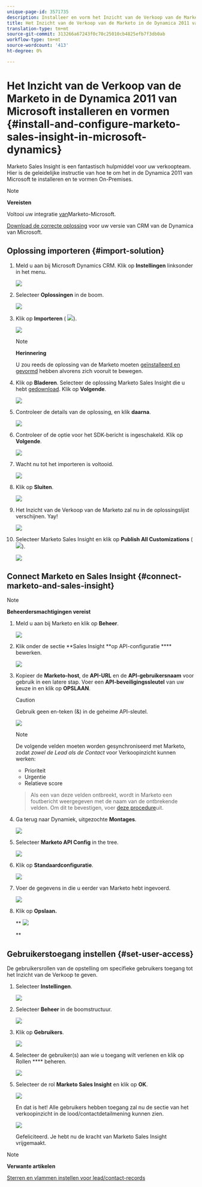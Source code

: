 ```yaml
---
unique-page-id: 3571735
description: Installeer en vorm het Inzicht van de Verkoop van de Marketo in de Dynamica 2011 van Microsoft - Marketo Docs - de Documentatie van het Product
title: Het Inzicht van de Verkoop van de Marketo in de Dynamica 2011 van Microsoft installeren en vormen
translation-type: tm+mt
source-git-commit: 313266a67243f0c70c25010cb4825efb7f3db0ab
workflow-type: tm+mt
source-wordcount: '413'
ht-degree: 0%

---
```



# Het Inzicht van de Verkoop van de Marketo in de Dynamica 2011 van Microsoft installeren en vormen {#install-and-configure-marketo-sales-insight-in-microsoft-dynamics}

Marketo Sales Insight is een fantastisch hulpmiddel voor uw verkoopteam. Hier is de geleidelijke instructie van hoe te om het in de Dynamica 2011 van Microsoft te installeren en te vormen On-Premises.

>[!NOTE]
>
>**Vereisten**
>
>Voltooi uw integratie [van](http://docs.marketo.com/x/DoA2)Marketo-Microsoft.
>
>[Download de correcte oplossing](http://docs.marketo.com/x/LoJo) voor uw versie van CRM van de Dynamica van Microsoft.

## Oplossing importeren {#import-solution}

1. Meld u aan bij Microsoft Dynamics CRM. Klik op **Instellingen** linksonder in het menu.

   ![](assets/image2015-5-4-10-3a39-3a44.png)

1. Selecteer **Oplossingen** in de boom.

   ![](assets/image2015-5-4-10-3a41-3a56.png)

1. Klik op **Importeren** ( ![](assets/image2015-5-4-10-3a45-3a44.png)).

   ![](assets/image2015-5-4-10-3a42-3a38.png)

   >[!NOTE]
   >
   >**Herinnering**
   >
   >
   >U zou reeds de oplossing van de Marketo moeten [geïnstalleerd en gevormd](install-and-configure-marketo-sales-insight-in-microsoft-dynamics-2011.md) hebben alvorens zich vooruit te bewegen.

1. Klik op **Bladeren**. Selecteer de oplossing Marketo Sales Insight die u hebt [gedownload](download-the-marketo-sales-insight-solution-for-microsoft-dynamics.md). Klik op **Volgende**.

   ![](assets/image2015-5-4-10-3a55-3a15.png)

1. Controleer de details van de oplossing, en klik **daarna**.

   ![](assets/image2015-5-4-10-3a57-3a31.png)

1. Controleer of de optie voor het SDK-bericht is ingeschakeld. Klik op **Volgende**.

   ![](assets/image2015-5-4-11-3a43-3a37.png)

1. Wacht nu tot het importeren is voltooid.

   ![](assets/image2015-5-4-11-3a0-3a58.png)

1. Klik op **Sluiten**.

   ![](assets/crmhand.png)

1. Het Inzicht van de Verkoop van de Marketo zal nu in de oplossingslijst verschijnen. Yay!

   ![](assets/image2015-5-4-11-3a2-3a37.png)

1. Selecteer Marketo Sales Insight en klik op **Publish All Customizations** ( ![](assets/image2015-5-4-11-3a7-3a8.png)).

   ![](assets/image2015-5-4-11-3a8-3a27.png)

## Connect Marketo en Sales Insight  {#connect-marketo-and-sales-insight}

>[!NOTE]
>
>**Beheerdersmachtigingen vereist**

1. Meld u aan bij Marketo en klik op **Beheer**.

   ![](assets/image2014-12-12-9-3a6-3a50.png)

1. Klik onder de sectie **Sales Insight **op API-configuratie **** bewerken.

   ![](assets/image2014-12-12-9-3a7-3a0.png)

1. Kopieer de **Marketo-host**, de **API-URL** en de **API-gebruikersnaam** voor gebruik in een latere stap. Voer een **API-beveiligingssleutel** van uw keuze in en klik op **OPSLAAN**.

   >[!CAUTION]
   >
   >Gebruik geen en-teken (&amp;) in de geheime API-sleutel.

   ![](assets/image2015-5-4-11-3a16-3a3.png)

   >[!NOTE]
   >
   >De volgende velden moeten worden gesynchroniseerd met Marketo, zodat *zowel de Lead als de Contact* voor Verkoopinzicht kunnen werken:
   >
   >    
   >    
   >    * Prioriteit
   >    * Urgentie
   >    * Relatieve score

   >    
   >    
   >Als een van deze velden ontbreekt, wordt in Marketo een foutbericht weergegeven met de naam van de ontbrekende velden. Om dit te bevestigen, voer [deze procedure](../../../../product-docs/marketo-sales-insight/msi-for-microsoft-dynamics/setting-up-and-using/required-fields-for-syncing-marketo-with-dynamics.md)uit.

1. Ga terug naar Dynamiek, uitgezochte **Montages**.

   ![](assets/image2015-5-4-10-3a39-3a44.png)

1. Selecteer **Marketo API Config** in the tree.

   ![](assets/image2015-5-4-11-3a22-3a41.png)

1. Klik op **Standaardconfiguratie**.

   ![](assets/image2015-5-4-11-3a26-3a10.png)

1. Voer de gegevens in die u eerder van Marketo hebt ingevoerd.

   ![](assets/image2015-5-4-11-3a27-3a16.png)

1. Klik op **Opslaan.**

   ** ![](assets/image2015-5-4-11-3a28-3a13.png)

   **

## Gebruikerstoegang instellen {#set-user-access}

De gebruikersrollen van de opstelling om specifieke gebruikers toegang tot het Inzicht van de Verkoop te geven.

1. Selecteer **Instellingen**.

   ![](assets/image2015-5-4-11-3a30-3a54.png)

1. Selecteer **Beheer** in de boomstructuur.

   ![](assets/image2015-5-4-11-3a31-3a39.png)

1. Klik op **Gebruikers**.

   ![](assets/image2015-5-4-11-3a32-3a25.png)

1. Selecteer de gebruiker(s) aan wie u toegang wilt verlenen en klik op Rollen **** beheren.

   ![](assets/image2015-5-4-11-3a35-3a8.png)

1. Selecteer de rol **Marketo Sales Insight** en klik op **OK**.

   ![](assets/image2015-5-4-11-3a36-3a59.png)

   En dat is het! Alle gebruikers hebben toegang zal nu de sectie van het verkoopinzicht in de lood/contactdetailmening kunnen zien.

   ![](assets/image2015-5-4-11-3a39-3a23.png)

   Gefeliciteerd. Je hebt nu de kracht van Marketo Sales Insight vrijgemaakt.

>[!NOTE]
>
>**Verwante artikelen**
>
>[Sterren en vlammen instellen voor lead/contact-records](http://docs.marketo.com/x/BICMAg)

